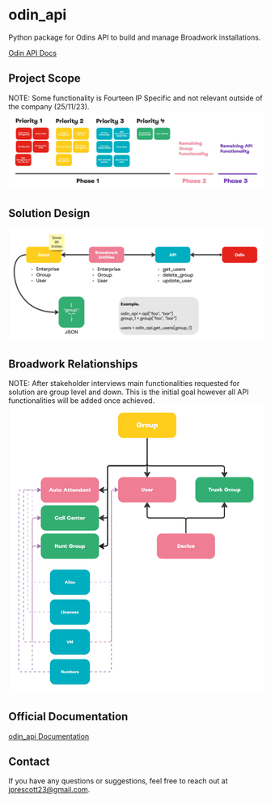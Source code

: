 # odin_api
Python package for Odins API to build and manage Broadwork installations.

[Odin API Docs](https://doc.odinapi.net/)

## Project Scope
NOTE: Some functionality is Fourteen IP Specific and not relevant outside of the company (25/11/23).
![Project Scope](./data/media/package_development_scope.jpg "Project Scope")

## Solution Design
![Solution Design](./data/media/solution_design.jpg "Solution Design")

## Broadwork Relationships
NOTE: After stakeholder interviews main functionalities requested for solution are group level and down. This is the initial goal however all API functionalities will be added once achieved.
![Broadwork Relationships](./data/media/broadworks_entities_relationship.jpg "Broadwork Relationships")

## Official Documentation
[odin_api Documentation](https://docs.jordan-prescott.com/odin_api/)

## Contact
If you have any questions or suggestions, feel free to reach out at [jprescott23@gmail.com](mailto:jprescott23@gmail.com).

